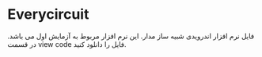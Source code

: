 # Everycircuit
فایل نرم افزار اندرویدی شبیه ساز مدار.
این نرم افزار مربوط به آزمایش اول می باشد.
در قسمت view code فایل را دانلود کنید.
